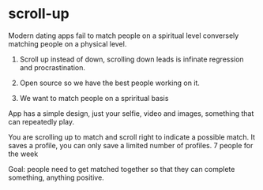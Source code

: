 # scroll-up

Modern dating apps fail to match people on a spiritual level conversely matching people on a physical level.

1. Scroll up instead of down, scrolling down leads is infinate regression and procrastination.

2. Open source so we have the best people working on it.

3. We want to match people on a spriritual basis

App has a simple design, just your selfie, video and images, something that can repeatedly play.

You are scrolling up to match and scroll right to indicate a possible match. It saves a profile, you can only save a limited number of profiles. 7 people for the week

Goal: people need to get matched together so that they can complete something, anything positive.
